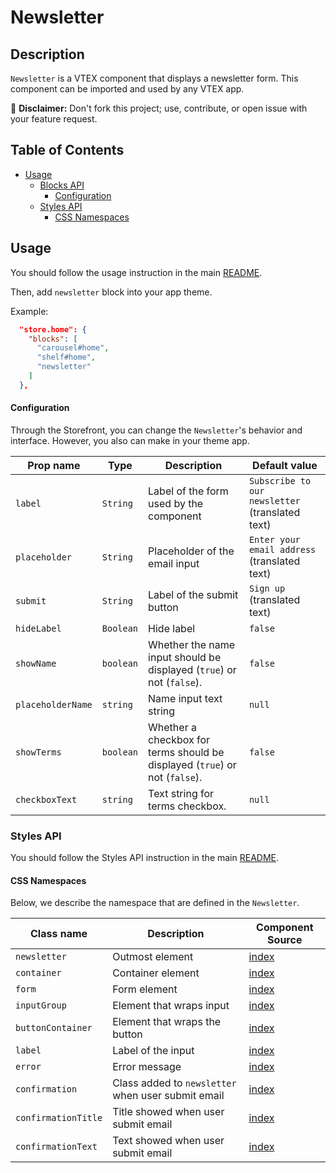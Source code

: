 # Newsletter

## Description

`Newsletter` is a VTEX component that displays a newsletter form. 
This component can be imported and used by any VTEX app.

:loudspeaker: **Disclaimer:** Don't fork this project; use, contribute, or open issue with your feature request.

## Table of Contents
- [Usage](#usage)
  - [Blocks API](#blocks-api)
    - [Configuration](#configuration)
  - [Styles API](#styles-api)
    - [CSS Namespaces](#css-namespaces)

## Usage

You should follow the usage instruction in the main [README](/README.md#usage).

Then, add `newsletter` block into your app theme.

Example:

```json
  "store.home": {
    "blocks": [
      "carousel#home",
      "shelf#home",
      "newsletter"
    ]
  },
```

#### Configuration

Through the Storefront, you can change the `Newsletter`'s behavior and interface. However, you also can make in your theme app.

| Prop name | Type | Description | Default value |
| --------- | ---- | ----------- | ------------- |
| `label` | `String` | Label of the form used by the component | `Subscribe to our newsletter` (translated text) |
| `placeholder` | `String` | Placeholder of the email input | `Enter your email address` (translated text) |
| `submit` | `String` | Label of the submit button | `Sign up` (translated text) |
| `hideLabel` | `Boolean` | Hide label | `false` |
| `showName` | `boolean` | Whether the name input should be displayed (`true`) or not (`false`). | `false` |
| `placeholderName` | `string` | Name input text string | `null` |
| `showTerms` | `boolean` | Whether a checkbox for terms should be displayed (`true`) or not (`false`).  |  `false` |
| `checkboxText` | `string` | Text string for terms checkbox. | `null` |

### Styles API
You should follow the Styles API instruction in the main [README](/README.md#styles-api).

#### CSS Namespaces
Below, we describe the namespace that are defined in the `Newsletter`.

| Class name | Description | Component Source |
| ---------- | ----------- | ---------------- |
| `newsletter` | Outmost element | [index](./index.js)
| `container` | Container element | [index](./index.js)
| `form` | Form element | [index](./index.js)
| `inputGroup` | Element that wraps input | [index](./index.js)
| `buttonContainer` | Element that wraps the button | [index](./index.js)
| `label` | Label of the input | [index](./index.js)
| `error` | Error message | [index](./index.js)
| `confirmation` | Class added to `newsletter` when user submit email | [index](./index.js)
| `confirmationTitle` | Title showed when user submit email | [index](./index.js)
| `confirmationText` | Text showed when user submit email | [index](./index.js)

